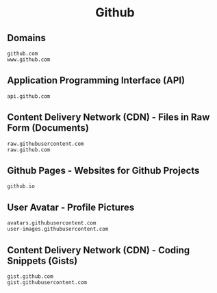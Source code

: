 <h1 align="center">Github</h1>

## Domains

```
github.com
www.github.com
```

## Application Programming Interface (API)

```
api.github.com
```

## Content Delivery Network (CDN) - Files in Raw Form (Documents)

```
raw.githubusercontent.com
raw.github.com
```

## Github Pages - Websites for Github Projects

```
github.io
```

## User Avatar - Profile Pictures

```
avatars.githubusercontent.com
user-images.githubusercontent.com
```

##  Content Delivery Network (CDN) - Coding Snippets (Gists)

```
gist.github.com
gist.githubusercontent.com
```
